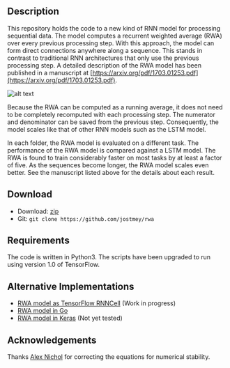 ## Description

This repository holds the code to a new kind of RNN model for processing sequential data. The model computes a recurrent weighted average (RWA) over every previous processing step. With this approach, the model can form direct connections anywhere along a sequence. This stands in contrast to traditional RNN architectures that only use the previous processing step. A detailed description of the RWA model has been published in a manuscript at [https://arxiv.org/pdf/1703.01253.pdf](https://arxiv.org/pdf/1703.01253.pdf).

![alt text](artwork/figure.png "Comparison of RNN architectures")

Because the RWA can be computed as a running average, it does not need to be completely recomputed with each processing step. The numerator and denominator can be saved from the previous step. Consequently, the model scales like that of other RNN models such as the LSTM model.

In each folder, the RWA model is evaluated on a different task. The performance of the RWA model is compared against a LSTM model. The RWA is found to train considerably faster on most tasks by at least a factor of five. As the sequences become longer, the RWA model scales even better. See the manuscript listed above for the details about each result.

## Download

* Download: [zip](https://github.com/jostmey/rwa/zipball/master)
* Git: `git clone https://github.com/jostmey/rwa`

## Requirements

The code is written in Python3. The scripts have been upgraded to run using version 1.0 of TensorFlow.

## Alternative Implementations

 * [RWA model as TensorFlow RNNCell](https://github.com/jostmey/drwa/blob/master/RWACell.py) (Work in progress)
 * [RWA model in Go](https://github.com/jostmey/drwa/blob/master/RWACell.py)
 * [RWA model in Keras](https://gist.github.com/shamatar/55b804cf62b8ee0fa23efdb3ea5a4701) (Not yet tested)

## Acknowledgements

Thanks [Alex Nichol](https://github.com/unixpickle) for correcting the equations for numerical stability.


